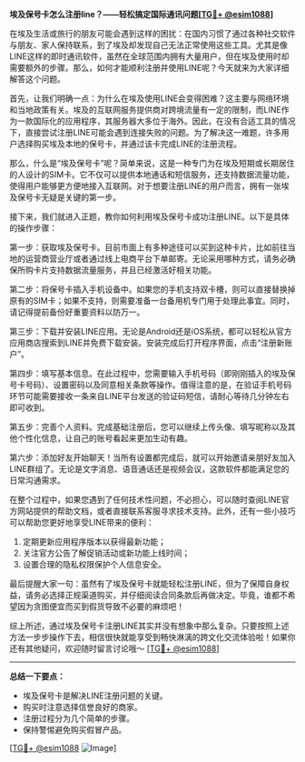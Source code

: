 **埃及保号卡怎么注册line？——轻松搞定国际通讯问题[[TG💪+ @esim1088](https://t.me/s/esim1088)]**

在埃及生活或旅行的朋友可能会遇到这样的困扰：在国内习惯了通过各种社交软件与朋友、家人保持联系，到了埃及却发现自己无法正常使用这些工具。尤其是像LINE这样的即时通讯软件，虽然在全球范围内拥有大量用户，但在埃及使用时却需要额外的步骤。那么，如何才能顺利注册并使用LINE呢？今天就来为大家详细解答这个问题。

首先，让我们明确一点：为什么在埃及使用LINE会变得困难？这主要与网络环境和当地政策有关。埃及的互联网服务提供商对跨境流量有一定的限制，而LINE作为一款国际化的应用程序，其服务器大多位于海外。因此，在没有合适工具的情况下，直接尝试注册LINE可能会遇到连接失败的问题。为了解决这一难题，许多用户选择购买埃及本地的保号卡，并通过该卡完成LINE的注册流程。

那么，什么是“埃及保号卡”呢？简单来说，这是一种专门为在埃及短期或长期居住的人设计的SIM卡。它不仅可以提供本地通话和短信服务，还支持数据流量功能，使得用户能够更方便地接入互联网。对于想要注册LINE的用户而言，拥有一张埃及保号卡无疑是关键的第一步。

接下来，我们就进入正题，教你如何利用埃及保号卡成功注册LINE。以下是具体的操作步骤：

第一步：获取埃及保号卡。目前市面上有多种途径可以买到这种卡片，比如前往当地的运营商营业厅或者通过线上电商平台下单邮寄。无论采用哪种方式，请务必确保所购卡片支持数据流量服务，并且已经激活好相关功能。

第二步：将保号卡插入手机设备中。如果您的手机支持双卡槽，则可以直接替换掉原有的SIM卡；如果不支持，则需要准备一台备用机专门用于处理此事宜。同时，请记得提前备份好重要资料以防万一。

第三步：下载并安装LINE应用。无论是Android还是iOS系统，都可以轻松从官方应用商店搜索到LINE并免费下载安装。安装完成后打开程序界面，点击“注册新账户”。

第四步：填写基本信息。在此过程中，您需要输入手机号码（即刚刚插入的埃及保号卡号码）、设置密码以及同意相关条款等操作。值得注意的是，在验证手机号码环节可能需要接收一条来自LINE平台发送的验证码短信，请耐心等待几分钟左右即可收到。

第五步：完善个人资料。完成基础注册后，您可以继续上传头像、填写昵称以及其他个性化信息，让自己的账号看起来更加生动有趣。

第六步：添加好友开始聊天！当所有设置都完成后，就可以开始邀请亲朋好友加入LINE群组了。无论是文字消息、语音通话还是视频会议，这款软件都能满足您的日常沟通需求。

在整个过程中，如果您遇到了任何技术性问题，不必担心，可以随时查阅LINE官方网站提供的帮助文档，或者直接联系客服寻求技术支持。此外，还有一些小技巧可以帮助您更好地享受LINE带来的便利：

1. 定期更新应用程序版本以获得最新功能；
2. 关注官方公告了解促销活动或新功能上线时间；
3. 设置合理的隐私权限保护个人信息安全。

最后提醒大家一句：虽然有了埃及保号卡就能轻松注册LINE，但为了保障自身权益，请务必选择正规渠道购买，并仔细阅读合同条款后再做决定。毕竟，谁都不希望因为贪图便宜而买到假货导致不必要的麻烦吧！

综上所述，通过埃及保号卡注册LINE其实并没有想象中那么复杂。只要按照上述方法一步步操作下去，相信很快就能享受到畅快淋漓的跨文化交流体验啦！如果你还有其他疑问，欢迎随时留言讨论哦～ [[TG💪+ @esim1088](https://t.me/s/esim1088)] 

---

**总结一下要点：**
- 埃及保号卡是解决LINE注册问题的关键。
- 购买时注意选择信誉良好的商家。
- 注册过程分为几个简单的步骤。
- 保持警惕避免购买假冒产品。 

[[TG💪+ @esim1088](https://t.me/s/esim1088) ![Image](https://i.postimg.cc/4NQfJmqS/Snipaste-2025-05-13-00-14-12.png)]